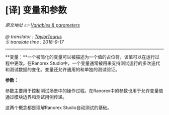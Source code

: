 # [译] 变量和参数

*原文地址 👉 [Variables & parameters][0]*

*@ translator : [TaylorTaurus](https://github.com/taylortaurus)*    
*♋ translate time : 2018-9-17*    

---

**变量：**一个被简化的变量可以被描述为一个值的占位符，该值可以在运行过程中更改。在Ranorex Studio中，一个变量通常被用来支持测试运行的多次迭代和测试数据的变化。变量还允许通用的和单独的测试验证。

**参数：**  

参数主要用于控制测试场景中的操作过程。在Ranorex中的参数也用于允许变量值通过模块边界和测试用例传递。

这两个概念都是理解Ranorex Studio自动测试的基础。

[0]: https://www.ranorex.com/help/latest/ranorex-studio-advanced/variables-parameter/introduction/